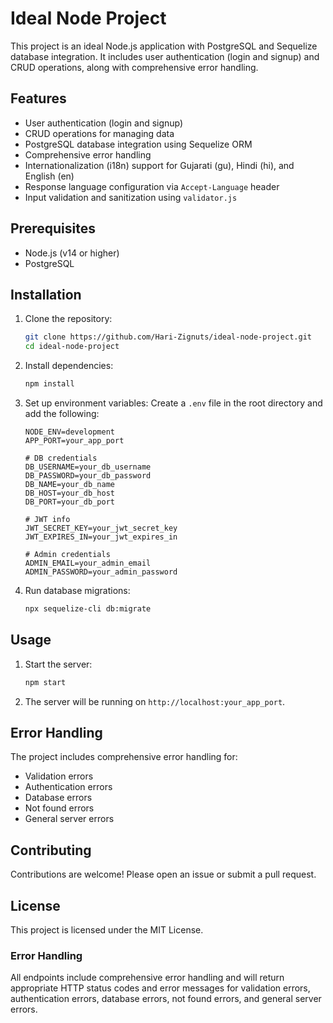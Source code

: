 # Ideal Node Project

This project is an ideal Node.js application with PostgreSQL and Sequelize database integration. It includes user authentication (login and signup) and CRUD operations, along with comprehensive error handling.

## Features

- User authentication (login and signup)
- CRUD operations for managing data
- PostgreSQL database integration using Sequelize ORM
- Comprehensive error handling
- Internationalization (i18n) support for Gujarati (gu), Hindi (hi), and English (en)
- Response language configuration via `Accept-Language` header
- Input validation and sanitization using `validator.js`

## Prerequisites

- Node.js (v14 or higher)
- PostgreSQL

## Installation

1. Clone the repository:
    ```sh
    git clone https://github.com/Hari-Zignuts/ideal-node-project.git
    cd ideal-node-project
    ```

2. Install dependencies:
    ```sh
    npm install
    ```

3. Set up environment variables:
    Create a `.env` file in the root directory and add the following:
    ```env
    NODE_ENV=development
    APP_PORT=your_app_port

    # DB credentials
    DB_USERNAME=your_db_username
    DB_PASSWORD=your_db_password
    DB_NAME=your_db_name
    DB_HOST=your_db_host
    DB_PORT=your_db_port

    # JWT info
    JWT_SECRET_KEY=your_jwt_secret_key
    JWT_EXPIRES_IN=your_jwt_expires_in

    # Admin credentials
    ADMIN_EMAIL=your_admin_email
    ADMIN_PASSWORD=your_admin_password
    ```

4. Run database migrations:
    ```sh
    npx sequelize-cli db:migrate
    ```

## Usage

1. Start the server:
    ```sh
    npm start
    ```

2. The server will be running on `http://localhost:your_app_port`.

## Error Handling

The project includes comprehensive error handling for:

- Validation errors
- Authentication errors
- Database errors
- Not found errors
- General server errors

## Contributing

Contributions are welcome! Please open an issue or submit a pull request.

## License

This project is licensed under the MIT License.

### Error Handling

All endpoints include comprehensive error handling and will return appropriate HTTP status codes and error messages for validation errors, authentication errors, database errors, not found errors, and general server errors.